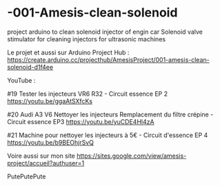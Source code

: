 # -001-Amesis-clean-solenoid
project arduino to clean solenoid injector of engin car
Solenoid valve stimulator for cleaning injectors for ultrasonic machines

Le projet et aussi sur Arduino Project Hub :
https://create.arduino.cc/projecthub/AmesisProject/001-amesis-clean-solenoid-d1f4ee

YouTube :

#19 Tester les injecteurs VR6 R32 - Circuit essence EP 2
https://youtu.be/ggaAtSXfcKs

#20 Audi A3 V6 Nettoyer les injecteurs Remplacement du filtre crépine - Circuit essence EP3
https://youtu.be/yuCDE4Hl4zA

#21 Machine pour nettoyer les injecteurs à 5€ - Circuit d'essence EP 4
https://youtu.be/b9BEOhjrSvQ

Voire aussi sur mon site
https://sites.google.com/view/amesis-project/accueil?authuser=1

PutePutePute
